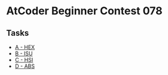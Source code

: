 # AtCoder Beginner Contest 078
## Tasks
- [A - HEX](https://beta.atcoder.jp/contests/abc078/tasks/abc078_a)
- [B - ISU](https://beta.atcoder.jp/contests/abc078/tasks/abc078_b)
- [C - HSI](https://beta.atcoder.jp/contests/abc078/tasks/arc085_a)
- [D - ABS](https://beta.atcoder.jp/contests/abc078/tasks/arc085_b)
